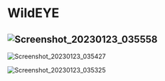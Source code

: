 # WildEYE

## ![Screenshot_20230123_035558](https://github.com/kamalsoni52/WildEYE/assets/96181843/22733247-1fb7-4800-b6ef-cd36cd5a5300)
![Screenshot_20230123_035427](https://github.com/kamalsoni52/WildEYE/assets/96181843/da5ab754-d028-4a30-8a46-58ce6fc174d8)

![Screenshot_20230123_035325](https://github.com/kamalsoni52/WildEYE/assets/96181843/a3470c23-0250-45db-9d9a-77d5ab94a989)
